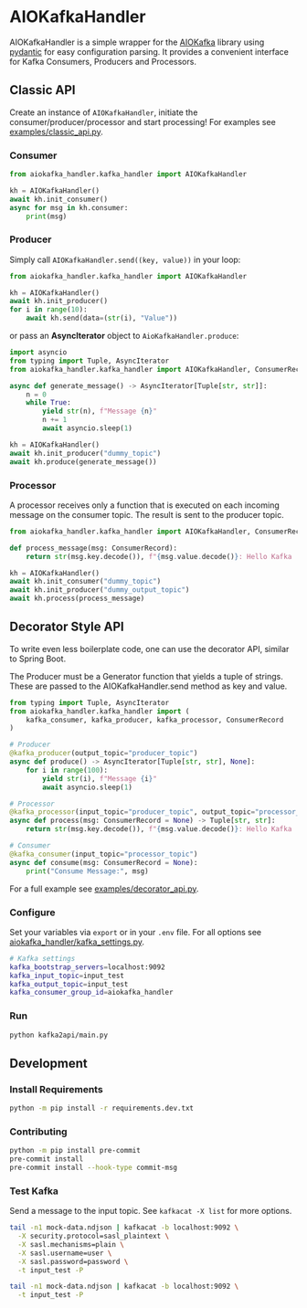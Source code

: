 # AIOKafkaHandler
AIOKafkaHandler is a simple wrapper for the [AIOKafka](https://github.com/aio-libs/aiokafka) library using [pydantic](https://github.com/samuelcolvin/pydantic) for easy configuration parsing.
It provides a convenient interface for Kafka Consumers, Producers and Processors.


## Classic API

Create an instance of `AIOKafkaHandler`, initiate the consumer/producer/processor and start processing!
For examples see [examples/classic_api.py](examples/classic_api.py).

### Consumer
~~~python
from aiokafka_handler.kafka_handler import AIOKafkaHandler

kh = AIOKafkaHandler()
await kh.init_consumer()
async for msg in kh.consumer:
    print(msg)
~~~

### Producer
Simply call `AIOKafkaHandler.send((key, value))` in your loop:
~~~python
from aiokafka_handler.kafka_handler import AIOKafkaHandler

kh = AIOKafkaHandler()
await kh.init_producer()
for i in range(10):
    await kh.send(data=(str(i), "Value"))
~~~

or pass an __AsyncIterator__ object to `AioKafkaHandler.produce`:
~~~python
import asyncio
from typing import Tuple, AsyncIterator
from aiokafka_handler.kafka_handler import AIOKafkaHandler, ConsumerRecord

async def generate_message() -> AsyncIterator[Tuple[str, str]]:
    n = 0
    while True:
        yield str(n), f"Message {n}"
        n += 1
        await asyncio.sleep(1)

kh = AIOKafkaHandler()
await kh.init_producer("dummy_topic")
await kh.produce(generate_message())
~~~

### Processor
A processor receives only a function that is executed on each incoming message on the consumer topic.
The result is sent to the producer topic.
~~~python
from aiokafka_handler.kafka_handler import AIOKafkaHandler, ConsumerRecord

def process_message(msg: ConsumerRecord):
    return str(msg.key.decode()), f"{msg.value.decode()}: Hello Kafka :)"

kh = AIOKafkaHandler()
await kh.init_consumer("dummy_topic")
await kh.init_producer("dummy_output_topic")
await kh.process(process_message)
~~~


## Decorator Style API
To write even less boilerplate code, one can use the decorator API, similar to Spring Boot.

The Producer must be a Generator function that yields a tuple of strings.
These are passed to the AIOKafkaHandler.send method as key and value.

~~~python
from typing import Tuple, AsyncIterator
from aiokafka_handler.kafka_handler import (
    kafka_consumer, kafka_producer, kafka_processor, ConsumerRecord
)

# Producer
@kafka_producer(output_topic="producer_topic")
async def produce() -> AsyncIterator[Tuple[str, str], None]:
    for i in range(100):
        yield str(i), f"Message {i}"
        await asyncio.sleep(1)

# Processor
@kafka_processor(input_topic="producer_topic", output_topic="processor_topic")
async def process(msg: ConsumerRecord = None) -> Tuple[str, str]:
    return str(msg.key.decode()), f"{msg.value.decode()}: Hello Kafka :)"

# Consumer
@kafka_consumer(input_topic="processor_topic")
async def consume(msg: ConsumerRecord = None):
    print("Consume Message:", msg)
~~~

For a full example see [examples/decorator_api.py](examples/decorator_api.py).

### Configure
Set your variables via `export` or in your `.env` file.
For all options see [aiokafka_handler/kafka_settings.py](aiokafka_handler/kafka_settings.py).

~~~bash
# Kafka settings
kafka_bootstrap_servers=localhost:9092
kafka_input_topic=input_test
kafka_output_topic=input_test
kafka_consumer_group_id=aiokafka_handler
~~~

### Run
~~~bash
python kafka2api/main.py
~~~

## Development
### Install Requirements
```sh
python -m pip install -r requirements.dev.txt
```


### Contributing
```sh
python -m pip install pre-commit
pre-commit install
pre-commit install --hook-type commit-msg
```


### Test Kafka

Send a message to the input topic. See `kafkacat -X list` for more options.

~~~bash
tail -n1 mock-data.ndjson | kafkacat -b localhost:9092 \
  -X security.protocol=sasl_plaintext \
  -X sasl.mechanisms=plain \
  -X sasl.username=user \
  -X sasl.password=password \
  -t input_test -P
~~~

~~~bash
tail -n1 mock-data.ndjson | kafkacat -b localhost:9092 \
  -t input_test -P
~~~
